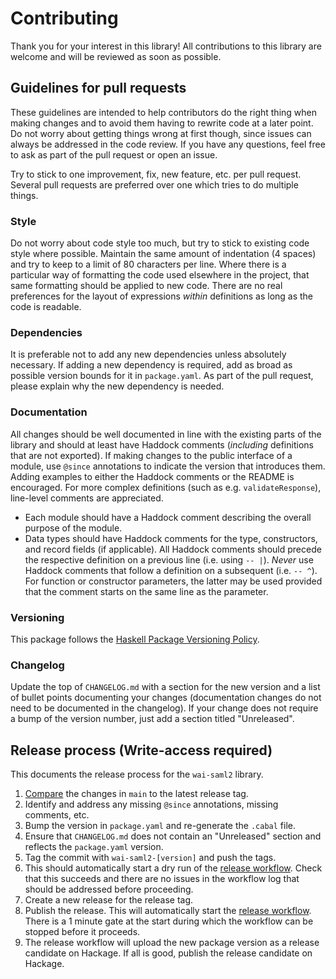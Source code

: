 # Contributing

Thank you for your interest in this library! All contributions to this library are welcome and will be reviewed as soon as possible.

## Guidelines for pull requests

These guidelines are intended to help contributors do the right thing when making changes and to avoid them having to rewrite code at a later point. Do not worry about getting things wrong at first though, since issues can always be addressed in the code review. If you have any questions, feel free to ask as part of the pull request or open an issue.

Try to stick to one improvement, fix, new feature, etc. per pull request. Several pull requests are preferred over one which tries to do multiple things.

### Style

Do not worry about code style too much, but try to stick to existing code style where possible. Maintain the same amount of indentation (4 spaces) and try to keep to a limit of 80 characters per line. Where there is a particular way of formatting the code used elsewhere in the project, that same formatting should be applied to new code. There are no real preferences for the layout of expressions _within_ definitions as long as the code is readable.

### Dependencies

It is preferable not to add any new dependencies unless absolutely necessary. If adding a new dependency is required, add as broad as possible version bounds for it in `package.yaml`. As part of the pull request, please explain why the new dependency is needed.

### Documentation

All changes should be well documented in line with the existing parts of the library and should at least have Haddock comments (_including_ definitions that are not exported). If making changes to the public interface of a module, use `@since` annotations to indicate the version that introduces them. Adding examples to either the Haddock comments or the README is encouraged. For more complex definitions (such as e.g. `validateResponse`), line-level comments are appreciated.

- Each module should have a Haddock comment describing the overall purpose of the module.
- Data types should have Haddock comments for the type, constructors, and record fields (if applicable). All Haddock comments should precede the respective definition on a previous line (i.e. using `-- |`). _Never_ use Haddock comments that follow a definition on a subsequent (i.e. `-- ^`). For function or constructor parameters, the latter may be used provided that the comment starts on the same line as the parameter.

### Versioning

This package follows the [Haskell Package Versioning Policy](https://pvp.haskell.org).

### Changelog

Update the top of `CHANGELOG.md` with a section for the new version and a list of bullet points documenting your changes (documentation changes do not need to be documented in the changelog). If your change does not require a bump of the version number, just add a section titled "Unreleased".

## Release process (Write-access required)

This documents the release process for the `wai-saml2` library.

1. [Compare](https://github.com/mbg/wai-saml2/compare/wai-saml2-0.6...main) the changes in `main` to the latest release tag.
1. Identify and address any missing `@since` annotations, missing comments, etc.
1. Bump the version in `package.yaml` and re-generate the `.cabal` file.
1. Ensure that `CHANGELOG.md` does not contain an "Unreleased" section and reflects the `package.yaml` version.
1. Tag the commit with `wai-saml2-[version]` and push the tags.
1. This should automatically start a dry run of the [release workflow](https://github.com/mbg/wai-saml2/actions/workflows/hackage.yml). Check that this succeeds and there are no issues in the workflow log that should be addressed before proceeding.
1. Create a new release for the release tag.
1. Publish the release. This will automatically start the [release workflow](https://github.com/mbg/wai-saml2/actions/workflows/hackage.yml). There is a 1 minute gate at the start during which the workflow can be stopped before it proceeds.
1. The release workflow will upload the new package version as a release candidate on Hackage. If all is good, publish the release candidate on Hackage.

